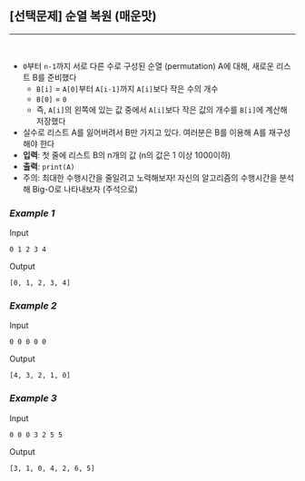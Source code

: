 ## [선택문제] 순열 복원 (매운맛)
------
</br>

- ```0```부터 ```n-1```까지 서로 다른 수로 구성된 순열 (permutation) A에 대해, 새로운 리스트 B를 준비했다
    - ```B[i]``` = ```A[0]```부터 ```A[i-1]```까지 ```A[i]```보다 작은 수의 개수
    - ```B[0]``` = ```0```
    - 즉, ```A[i]```의 왼쪽에 있는 값 중에서 ```A[i]```보다 작은 값의 개수를 ```B[i]```에 계산해 저장했다
- 실수로 리스트 A를 잃어버려서 B만 가지고 있다. 여러분은 B를 이용해 A를 재구성해야 한다
- **입력**: 첫 줄에 리스트 B의 n개의 값 (n의 값은 1 이상 1000이하)
- **출력**: ```print(A)```
- 주의: 최대한 수행시간을 줄일려고 노력해보자! 자신의 알고리즘의 수행시간을 분석해 Big-O로 나타내보자 (주석으로)



### ***Example 1***
Input
```
0 1 2 3 4
```

Output

```
[0, 1, 2, 3, 4]
```

### ***Example 2***
Input

```
0 0 0 0 0
```

Output

```
[4, 3, 2, 1, 0]
```


### ***Example 3***
Input

```
0 0 0 3 2 5 5
```


Output
```
[3, 1, 0, 4, 2, 6, 5]
```

